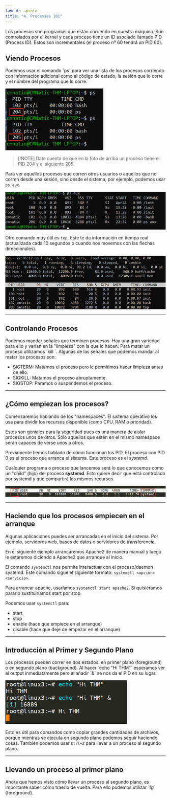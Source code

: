 ```yaml
---
layout: apunte
title: "4. Processes 101"
---
```


Los procesos son programas que están corriendo en nuestra máquina. Son controlados por el kernel y cada proceso tiene un ID asociado llamado PID (Process ID). Estos son incrementales (el proceso nº 60 tendrá un PID 60).

<h2>Viendo Procesos</h2>
Podemos usar el comando `ps` para ver una lista de los procesos corriendo con información adicional como el código de estado, la sesión que lo corre y el nombre del programa que lo corre.

![](/apuntes/img/025.png)

>[!NOTE] Date cuenta de que en la foto de arriba un proceso tiene el PID 204 y el siguiente 205.

Para ver aquellos procesos que corren otros usuarios o aquellos que no corren desde una sesión, sino desde el sistema, por ejemplo, podemos usar `ps aux`.

![](/apuntes/img/026.png)

Otro comando muy útil es `top`. Este te da información en tiempo real (actualizada cada 10 segundos o cuando nos movemos con las flechas direccionales).

![](/apuntes/img/027.png)

-----------------
<h2>Controlando Procesos</h2>
Podemos mandar señales que terminen procesos. Hay una gran variedad para ello y varían en la "limpieza" con la que lo hacen. Para matar un proceso utilizamos `kill <PID>`. Algunas de las señales que podemos mandar al matar los procesos son:

- SIGTERM: Matamos el proceso pero le permitimos hacer limpieza antes de ello.
- SIGKILL: Matamos el proceso abruptamente.
- SIGSTOP: Paramos o suspendemos el proceso.

----------------
<h2>¿Cómo empiezan los procesos?</h2>
Comenzaremos hablando de los "namespaces". El sistema operativo los usa para dividir los recursos disponible (como CPU, RAM o prioridad).

Estos son geniales para la seguridad pues es una manera de aislar procesos unos de otros. Sólo aquellos que estén en el mismo namespace serán capaces de verse unos a otros.

Previamente hemos hablado de cómo funcionan los PID. El proceso con PID 0 es el proceso que arranca el sistema. Este proceso es el *systemd*.

Cualquier programa o proceso que lancemos será lo que conocemos como un "child" (hijo) del proceso **systemd**. Esto quiere decir que está controlado por systemd y que compartirá los mismos recursos.

![](/apuntes/img/028.png)

--------------------
<h2>Haciendo que los procesos empiecen en el arranque</h2>
Algunas aplicaciones puedes ser arrancadas en el inicio del sistema. Por ejemplo, servidores web, bases de datos o servidores de transferencia.

En el siguiente ejemplo arrancaremos Apache2 de manera manual y luego le estaremos diciendo a Apache2 que arranque al inicio.

El comando `systemctl` nos permite interactuar con el proceso/daemon systemd. Este comando sigue el siguiente formato: `systemctl <opción> <servicio>`.

Para arrancar apache, usaríamos `systemctl start apache2`. Si quisiéramos pararlo sustituiríamos start por stop.

Podemos usar `systemctl` para:

- start
- stop
- enable (hace que empiece en el arranque)
- disable (hace que deje de empezar en el arranque)

--------------------
<h2>Introducción al Primer y Segundo Plano</h2>
Los procesos pueden correr en dos estados: en primer plano (foreground) o en segundo plano (background). Al hacer `echo "Hi THM"` esperamos ver el output inmediatamente pero al añadir `&` se nos da el PID en su lugar.

![](/apuntes/img/029.png)

Esto es útil para comandos como copiar grandes cantidades de archivos, porque mientras se ejecuta en segundo plano podemos seguir haciendo cosas. También podemos usar `Ctrl+Z` para llevar a un proceso al segundo plano.

----------------
<h2>Llevando un proceso al primer plano</h2>
Ahora que hemos visto cómo llevar un proceso al segundo plano, es importante saber cómo traerlo de vuelta. Para ello podemos utilizar `fg` (foreground).